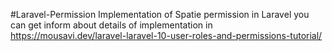 #Laravel-Permission
Implementation of Spatie permission in Laravel you can get inform about details of implementation in https://mousavi.dev/laravel-laravel-10-user-roles-and-permissions-tutorial/
